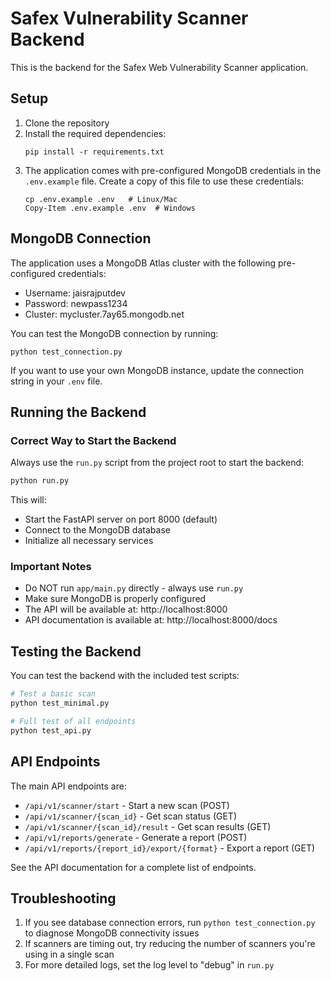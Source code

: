 # Safex Vulnerability Scanner Backend

This is the backend for the Safex Web Vulnerability Scanner application.

## Setup

1. Clone the repository
2. Install the required dependencies:
   ```
   pip install -r requirements.txt
   ```
3. The application comes with pre-configured MongoDB credentials in the `.env.example` file. 
   Create a copy of this file to use these credentials:
   ```
   cp .env.example .env   # Linux/Mac
   Copy-Item .env.example .env  # Windows
   ```

## MongoDB Connection

The application uses a MongoDB Atlas cluster with the following pre-configured credentials:
- Username: jaisrajputdev
- Password: newpass1234
- Cluster: mycluster.7ay65.mongodb.net

You can test the MongoDB connection by running:
```
python test_connection.py
```

If you want to use your own MongoDB instance, update the connection string in your `.env` file.

## Running the Backend

### Correct Way to Start the Backend

Always use the `run.py` script from the project root to start the backend:

```bash
python run.py
```

This will:
- Start the FastAPI server on port 8000 (default)
- Connect to the MongoDB database
- Initialize all necessary services

### Important Notes

- Do NOT run `app/main.py` directly - always use `run.py`
- Make sure MongoDB is properly configured
- The API will be available at: http://localhost:8000
- API documentation is available at: http://localhost:8000/docs

## Testing the Backend

You can test the backend with the included test scripts:

```bash
# Test a basic scan
python test_minimal.py

# Full test of all endpoints
python test_api.py
```

## API Endpoints

The main API endpoints are:

- `/api/v1/scanner/start` - Start a new scan (POST)
- `/api/v1/scanner/{scan_id}` - Get scan status (GET)
- `/api/v1/scanner/{scan_id}/result` - Get scan results (GET)
- `/api/v1/reports/generate` - Generate a report (POST)
- `/api/v1/reports/{report_id}/export/{format}` - Export a report (GET)

See the API documentation for a complete list of endpoints.

## Troubleshooting

1. If you see database connection errors, run `python test_connection.py` to diagnose MongoDB connectivity issues
2. If scanners are timing out, try reducing the number of scanners you're using in a single scan
3. For more detailed logs, set the log level to "debug" in `run.py` 